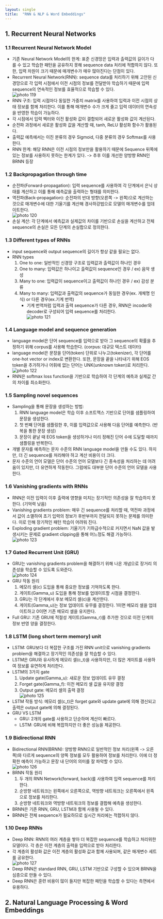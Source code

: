 ```yaml
---
layout: single
title:  "RNN & NLP & Word Embeddings"
---
```

## 1. Recurrent Neural Networks

### 1.1 Recurrent Neural Network Model
* 기존 Neural Network Model의 한계: 표준 신경망은 입력과 출력값의 길이가 다를 수 있고 학습한 패턴을 공유하지 못해 sequence data 처리에 적합하지 않다. 또한, 입력 차원이 크기 때문에 매개변수가 매우 많아진다는 단점이 있다.
* Recurrent Neural Network(RNN): sequence data를 처리하기 위해 고안된 신경망으로 각 입력 시점에서 이전 시점의 정보를 전달받아 학습하기 때문에 입력 sequence의 연속적인 정보를 효율적으로 학습할 수 있다.    
![photo 119](/assets/img/blog/img119.png)            
* RNN 구조: 입력 시점마다 동일한 가중치 matrix를 사용하여 입력과 이전 시점의 상태 정보를 함께 처리한다. 이를 통해 매개변수 수가 크게 줄고 입력 데이터의 연속성을 반영한 학습이 가능하다.
* 각 시점에서 입력 벡터와 이전 활성화 값이 결합되어 새로운 활성화 값이 계산된다.
* 순전파 과정에서 새로운 활성화 값을 계산할 때, tanh, ReLU 활성화 함수가 활용된다.
* 출력값 예측에서는 이진 분류의 경우 Sigmoid, 다중 분류의 경우 Softmax를 사용한다.
* RNN 한계: 해당 RNN은 이전 시점의 정보만을 활용하기 때문에 Sequence 뒤쪽에 있는 정보를 사용하지 못하는 한계가 있다. -> 추후 이를 개선한 양방향 RNN인 BRNN 등장

### 1.2 Backpropagation through time
* 순전파(Forward-propagation): 입력 sequence를 사용하여 각 단계에서 은닉 상태를 계산하고 이를 통해 예측값을 출력하는 형태를 의미한다.
* 역전파(Back-propagation): 순전파의 반대 방향(오른쪽 -> 왼쪽)으로 계산하는 것으로 매개변수에 대한 기울기를 계산해 경사하강법으로 모델의 매개변수를 업데이트한다.      
![photo 120](/assets/img/blog/img120.png)       
* 손실 계산: 각 단계에서 예측값과 실제값의 차이를 기반으로 손실을 계산하고 전체 sequence의 손실은 모든 단계의 손실합으로 정의한다.

### 1.3 Different types of RNNs
* input sequence와 output sequence의 길이가 항상 같을 필요는 없다.
* RNN types
  1. One to one: 일반적인 신경망 구조로 입력값과 출력값이 하나인 경우
  2. One to many: 입력값은 하나이고 출력값이 sequence인 경우 / ex) 음악 생성
  3. Many to one: 입력값이 sequence이고 출력값이 하나인 경우 / ex) 감성 분류
  4. Many to many: 입력값과 출력값의 sequence가 동일한 경우(ex. 개체명 인식) or 다른 경우(ex.기계 번역)
     * 기계 번역처럼 입력과 출력 sequence가 다른 경우, RNN은 incoder와 decoder로 구성되어 입력 sequence를 처리한다.          
![photo 121](/assets/img/blog/img121.png)        
 
### 1.4 Language model and sequence generation
* language model은 단어 sequence를 입력으로 받아 그 sequence의 확률을 추정하기 위해 corpus를 사용해 학습한다. (corpus: 대규모 텍스트 데이터)
* language model은 문장을 단어(token) 단위로 나누고(tokenizer), 각 단어를 one-hot vector or index로 변환한다. 또한, 문장을 끝을 나타내기 위해 EOS token을 추가하거나 어휘에 없는 단어는 UNK(unknown token)로 처리한다.       
![photo 122](/assets/img/blog/img122.png)                
* RNN은 softmax loss function을 기반으로 학습하여 각 단계의 예측과 실제값 간의 차이를 최소화한다.

### 1.5 Sampling novel sequences
* Sampling을 통해 문장을 생성하는 방법:
  1. RNN language model은 학습 이후 소프트맥스 기반으로 단어를 샘플링하여 문장을 생성한다.
  2. 첫 번째 단어를 샘플링한 후, 이를 입력값으로 사용해 다음 단어를 예측한다. (반복을 통한 문장 생성)
  3. 문장이 끝날 때 EOS token을 생성하거나 미리 정해진 단어 수에 도달할 때까지 샘플링을 반복한다.
* 개별 문자를 예측하는 문자 수준의 RNN language model을 만들 수도 있다. 하지만, 더 긴 sequence를 처리해야 하고 계산 비용이 더 크다.
* 문자 수준의 언어 모델은 단어 수준의 언어 모델보다 긴 종속성을 처리하는 데 어려움이 있지만, 더 유연하게 작동한다. 그럼에도 대부분 단어 수준의 언어 모델을 사용한다.
  

### 1.6 Vanishing gradients with RNNs
* RNN은 이전 입력이 이후 출력에 영향을 미치는 장기적인 의존성을 잘 학습하지 못한다. (기억력 낮음)
* Vanishing gradients problem: 매우 긴 sequence를 처리할 때, 역전파 과정에서 값이 소멸하여 초기 입력의 정보가 후반부까지 전달되지 못하는 문제를 의미한다. 이로 인해 장기적인 패턴 학습이 어려워 진다. 
* Exploding gradient problem: 기울기가 기하급수적으로 커지면서 NaN 값을 발생시키는 문제로 gradient clipping을 통해 어느정도 해결 가능하다.        
![photo 123](/assets/img/blog/img123.png)               

### 1.7 Gated Recurrent Unit (GRU)
* GRU는 vanishing gradients problem을 해결하기 위해 나온 개념으로 장거리 의존성을 학습할 수 있도록 도와준다.                 
![photo 124](/assets/img/blog/img124.png)                     
* GRU 작동 원리
  1. 메모리 셀(c) 도입을 통해 중요한 정보를 기억하도록 한다.
  2. 게이트(Gamma_u) 도입을 통해 정보를 업데이트할 시점을 결정한다.
  3. GRU는 각 단계에서 후보 메모리 셀(c)을 계산한다.
  4. 게이트(Gamma_u)는 정보 업데이트 유무를 결정한다. 1이면 메모리 셀을 업데이트하고 0이면 기존 메모리 셀을 유지한다.
* Full GRU: 기존 GRU에 적절성 게이트(Gamma_r)를 추가한 것으로 이전 단계의 정보 반영 양을 결정한다.

### 1.8 LSTM (long short term memory) unit
* LSTM: GRU보다 더 복잡한 구조를 가진 RNN unit으로 vanishing gradients problem을 해결하고 장기적인 의존성을 잘 학습할 수 있다.
* LSTM은 GRU와 유사하게 메모리 셀(c_t)을 사용하지만, 더 많은 게이트를 사용하여 정보를 유연하게 처리한다.
* LSTM의 3가지 gate
  1. Update gate(Gamma_u): 새로운 정보 업데이트 유무 결정
  2. Forget gate(Gamma_f): 이전 메모리 셀 값을 유지량 결정
  3. Output gate: 메모리 셀의 출력 결정                
![photo 125](/assets/img/blog/img125.png)        
* LSTM 작동 방식: 메모리 셀(c_t)은 forget gate와 update gate에 의해 갱신되고 출력은 output gate에 의해 결정된다.
* GRU VS LSTM
  * GRU: 2개의 gate를 사용하고 단순하며 계산이 빠르다.
  * LSTM: GRU에 비해 복잡하지만 더 좋은 성능을 제공한다. 

### 1.9 Bidirectional RNN
* Bidirectional RNN(BRNN): 양방향 RNN으로 일반적인 정보 처리(왼쪽 -> 오른쪽)와 다르게 sequence의 양쪽 정보를 모두 활용하여 정보를 처리한다. 이에 더 정확한 예측이 가능하고 문장 내 단어의 의미를 잘 파악할 수 있다.           
![photo 126](/assets/img/blog/img126.png)        
* BRNN 작동 원리
  1. 두 개의 RNN Network(forward, back)를 사용하여 입력 sequence를 처리한다.
  2. 순방향 네트워크는 왼쪽에서 오른쪽으로, 역방향 네트워크는 오른쪽에서 왼족으로 정보를 처리한다.
  3. 순방향 네트워크와 역방향 네트워크의 정보를 결합해 예측을 생성한다.
* BRNN은 기존 RNN, GRU, LSTM과 함께 사용될 수 있다.
* BRNN은 전체 sequence가 필요하므로 실시간 처리에는 적합하지 않다.

### 1.10 Deep RNNs
* Deep RNN: RNN의 여러 계층을 쌓아 더 복잡한 sequence를 학습하고 처리위한 모델이다. 각 층은 이전 계층의 출력을 입력으로 받아 처리한다.
* 각 계층의 활성화 값은 이전 계층의 활성화 값과 함께 사용되며, 같은 매개변수 세트를 공유한다.     
![photo 127](/assets/img/blog/img127.png)        
* Deep RNN은 standard RNN, GRU, LSTM 기반으로 구성할 수 있으며 BRNN을 심층으로 만들 수 있다.
* Deep RNN은 훈련 비용이 많이 들지만 복잡한 패턴을 학습할 수 있다는 측면에서 유용하다.    

## 2. Natural Language Processing & Word Embeddings
